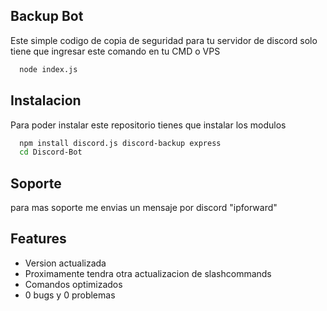 
## Backup Bot

Este simple codigo de copia de seguridad para tu servidor de discord solo tiene que ingresar este comando en tu CMD o VPS

```bash
  node index.js
```


## Instalacion

Para poder instalar este repositorio tienes que instalar los modulos

```bash
  npm install discord.js discord-backup express
  cd Discord-Bot
```
    
## Soporte

para mas soporte me envias un mensaje por discord "ipforward"


## Features

- Version actualizada
- Proximamente tendra otra actualizacion de slashcommands
- Comandos optimizados
- 0 bugs y 0 problemas

